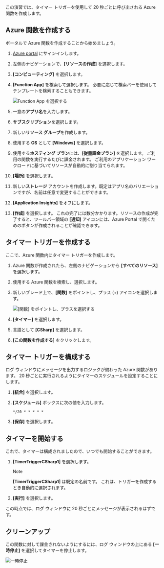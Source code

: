 この演習では、タイマー トリガーを使用して 20 秒ごとに呼び出される Azure 関数を作成します。

## <a name="create-an-azure-function"></a>Azure 関数を作成する

ポータルで Azure 関数を作成することから始めましょう。

1. [Azure portal](https://portal.azure.com?azure-portal=true) にサインインします。

1. 左側のナビゲーションで、**[リソースの作成]** を選択します。

1. **[コンピューティング]** を選択します。

1. **[Function App]** を検索して選択します。 必要に応じて検索バーを使用してテンプレートを検索することもできます。

    ![Function App を選択する](../media-drafts/4-click-function-app.png)

1. 一意の**アプリ名**を入力します。

1. **サブスクリプション**を選択します。

1. 新しい**リソース グループ**を作成します。

1. 使用する **OS** として **[Windows]** を選択します。

1. 使用する**ホスティング プラン**には、**[従量課金プラン]** を選択します。 ご利用の関数を実行するたびに課金されます。 ご利用のアプリケーション ワークロードに基づいてリソースが自動的に割り当てられます。

1. **[場所]** を選択します。

1. 新しい**ストレージ** アカウントを作成します。既定はアプリ名のバリエーションですが、名前は任意で変更することができます。

1. **[Application Insights]** をオフにします。

1. **[作成]** を選択します。 これの完了には数分かかります。リソースの作成が完了すると、ツールバー領域の **[通知]** アイコンには、Azure Portal で開くためのボタンが作成されることが確認できます。

## <a name="create-a-timer-trigger"></a>タイマー トリガーを作成する

ここで、Azure 関数内にタイマー トリガーを作成します。

1. Azure 関数が作成されたら、左側のナビゲーションから **[すべてのリソース]** を選択します。

1. 使用する Azure 関数を検索し、選択します。

1. 新しいブレード上で、**[関数]** をポイントし、プラス (+) アイコンを選択します。

    ![[関数] をポイントし、プラスを選択する](../media-drafts/4-hover-function.png)

1. **[タイマー]** を選択します。

1. 言語として **[CSharp]** を選択します。

1. **[この関数を作成する]** をクリックします。

## <a name="configure-the-timer-trigger"></a>タイマー トリガーを構成する

ログ ウィンドウにメッセージを出力するロジックが備わった Azure 関数があります。 20 秒ごとに実行されるようにタイマーのスケジュールを設定することにします。

1. **[統合]** を選択します。

1. **[スケジュール]** ボックスに次の値を入力します。

    ```
    */20 * * * * *
    ```

1. **[保存]** を選択します。

## <a name="start-the-timer"></a>タイマーを開始する

これで、タイマーは構成されましたので、いつでも開始することができます。

1. **[TimerTriggerCSharp1]** を選択します。 

    > [!NOTE]
    > **[TimerTriggerCSharp1]** は既定の名前です。 これは、トリガーを作成するとき自動的に選択されます。

1. **[実行]** を選択します。 

この時点では、ログ ウィンドウに 20 秒ごとにメッセージが表示されるはずです。

## <a name="clean-up"></a>クリーンアップ

この関数に対して課金されないようにするには、ログ ウィンドウの上にある **[一時停止]** を選択してタイマーを停止します。

![一時停止](../media-drafts/4-pause-timer.png)
